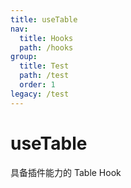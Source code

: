 ```yaml
---
title: useTable
nav:
  title: Hooks
  path: /hooks
group:
  title: Test
  path: /test
  order: 1
legacy: /test
---
```


# useTable

具备插件能力的 Table Hook


